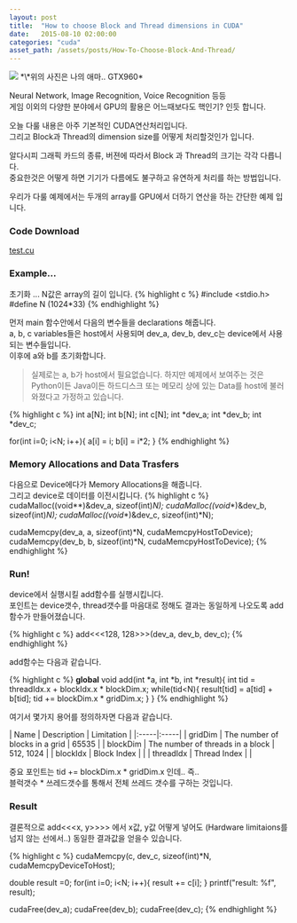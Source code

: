 ```yaml
---
layout: post
title:  "How to choose Block and Thread dimensions in CUDA"
date:   2015-08-10 02:00:00
categories: "cuda"
asset_path: /assets/posts/How-To-Choose-Block-And-Thread/
---
```


<img src="{{page.asset_path}}gtx960.jpg" class="img-responsive img-rounded">
*\*위의 사진은 나의 애마.. GTX960*

Neural Network, Image Recognition, Voice Recognition 등등 <br>
게임 이외의 다양한 분야에서 GPU의 활용은 어느때보다도 핵인기? 인듯 합니다.

오늘 다룰 내용은 아주 기본적인 CUDA연산처리입니다. <br>
그리고 Block과 Thread의 dimension size를 어떻게 처리할것인가 입니다.

알다시피 그래픽 카드의 종류, 버젼에 따라서 Block 과 Thread의 크기는 각각 다릅니다.<br>
중요한것은 어떻게 하면 기기가 다름에도 불구하고 유연하게 처리를 하는 방법입니다.

우리가 다룰 예제에서는 두개의 array를 GPU에서 더하기 연산을 하는 간단한 예제 입니다.


### Code Download

[test.cu][code]


### Example...

초기화 ... N값은 array의 길이 입니다.
{% highlight c %}
#include <stdio.h>
#define N (1024*33)
{% endhighlight %}


먼저 main 함수안에서 다음의 변수들을 declarations 해줍니다.<br>
a, b, c variables들은 host에서 사용되며 dev_a, dev_b, dev_c는 device에서 사용되는 변수들입니다.<br>
이후에 a와 b를 초기화합니다.

> 실제로는 a, b가 host에서 필요없습니다. 하지만 예제에서 보여주는 것은
> Python이든  Java이든 하드디스크 또는 메모리 상에 있는 Data를 host에 불러와졌다고 가정하고 있습니다.

{% highlight c %}
int a[N];
int b[N];
int c[N];
int *dev_a;
int *dev_b;
int *dev_c;

for(int i=0; i<N; i++){
    a[i] = i;
    b[i] = i*2;
}
{% endhighlight %}


### Memory Allocations and Data Trasfers
다음으로 Device에다가 Memory Allocations을 해줍니다.<br>
그리고 device로 데이터를 이전시킵니다.
{% highlight c %}
cudaMalloc((void**)&dev_a, sizeof(int)*N);
cudaMalloc((void**)&dev_b, sizeof(int)*N);
cudaMalloc((void**)&dev_c, sizeof(int)*N);

cudaMemcpy(dev_a, a, sizeof(int)*N, cudaMemcpyHostToDevice);
cudaMemcpy(dev_b, b, sizeof(int)*N, cudaMemcpyHostToDevice);
{% endhighlight %}



### Run!
device에서 실행시킬 add함수를 실행시킵니다.<br>
포인트는 device갯수, thread갯수를 마음대로 정해도 결과는 동일하게 나오도록 add함수가 만들어졌습니다.

{% highlight c %}
add<<<128, 128>>>(dev_a, dev_b, dev_c);
{% endhighlight %}

add함수는 다음과 같습니다.

{% highlight c %}
__global__ void add(int *a, int *b, int *result){
	int tid = threadIdx.x + blockIdx.x * blockDim.x;
	while(tid<N){
		result[tid] = a[tid] + b[tid];
		tid += blockDim.x * gridDim.x;
	}
}
{% endhighlight %}

여기서 몇가지 용어를 정의하자면 다음과 같습니다.

| Name | Description | Limitation |
|:-----|:-----|
| gridDim | The number of blocks in a grid | 65535 |
| blockDim | The number of threads in a block | 512, 1024 |
| blockIdx | Block Index | |
| threadIdx | Thread Index | |

중요 포인트는 tid += blockDim.x * gridDim.x 인데.. 즉.. <br>
블럭갯수 * 쓰레드갯수를 통해서 전체 쓰레드 갯수를 구하는 것입니다.


### Result
결론적으로 add<<<x, y>>>> 에서 x값, y값 어떻게 넣어도 (Hardware limitaions를 넘지 않는 선에서..)
동일한 결과값을 얻을수 있습니다.

{% highlight c %}
cudaMemcpy(c, dev_c, sizeof(int)*N, cudaMemcpyDeviceToHost);

double result =0;
for(int i=0; i<N; i++){
    result += c[i];
}
printf("result: %f", result);

cudaFree(dev_a);
cudaFree(dev_b);
cudaFree(dev_c);
{% endhighlight %}


[code]: {{page.asset_path}}test.cu